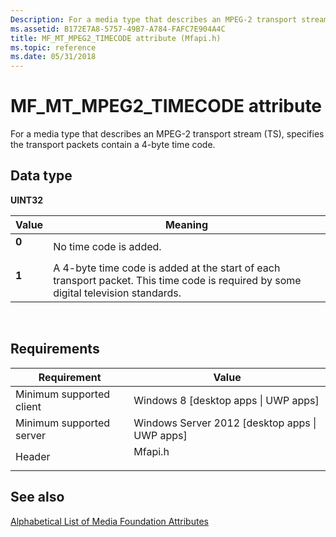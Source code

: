 ```yaml
---
Description: For a media type that describes an MPEG-2 transport stream (TS), specifies the transport packets contain a 4-byte time code.
ms.assetid: B172E7A8-5757-49B7-A784-FAFC7E904A4C
title: MF_MT_MPEG2_TIMECODE attribute (Mfapi.h)
ms.topic: reference
ms.date: 05/31/2018
---
```


# MF\_MT\_MPEG2\_TIMECODE attribute

For a media type that describes an MPEG-2 transport stream (TS), specifies the transport packets contain a 4-byte time code.

## Data type

**UINT32**



| Value                                                                                                | Meaning                                                                                                                                        |
|------------------------------------------------------------------------------------------------------|------------------------------------------------------------------------------------------------------------------------------------------------|
| <span id="0"></span><dl> <dt>**0**</dt> </dl> | No time code is added.<br/>                                                                                                              |
| <span id="1"></span><dl> <dt>**1**</dt> </dl> | A 4-byte time code is added at the start of each transport packet. This time code is required by some digital television standards.<br/> |



 

## Requirements



| Requirement | Value |
|-------------------------------------|------------------------------------------------------------------------------------|
| Minimum supported client<br/> | Windows 8 \[desktop apps \| UWP apps\]<br/>                                  |
| Minimum supported server<br/> | Windows Server 2012 \[desktop apps \| UWP apps\]<br/>                        |
| Header<br/>                   | <dl> <dt>Mfapi.h</dt> </dl> |



## See also

<dl> <dt>

[Alphabetical List of Media Foundation Attributes](alphabetical-list-of-media-foundation-attributes.md)
</dt> </dl>

 

 




